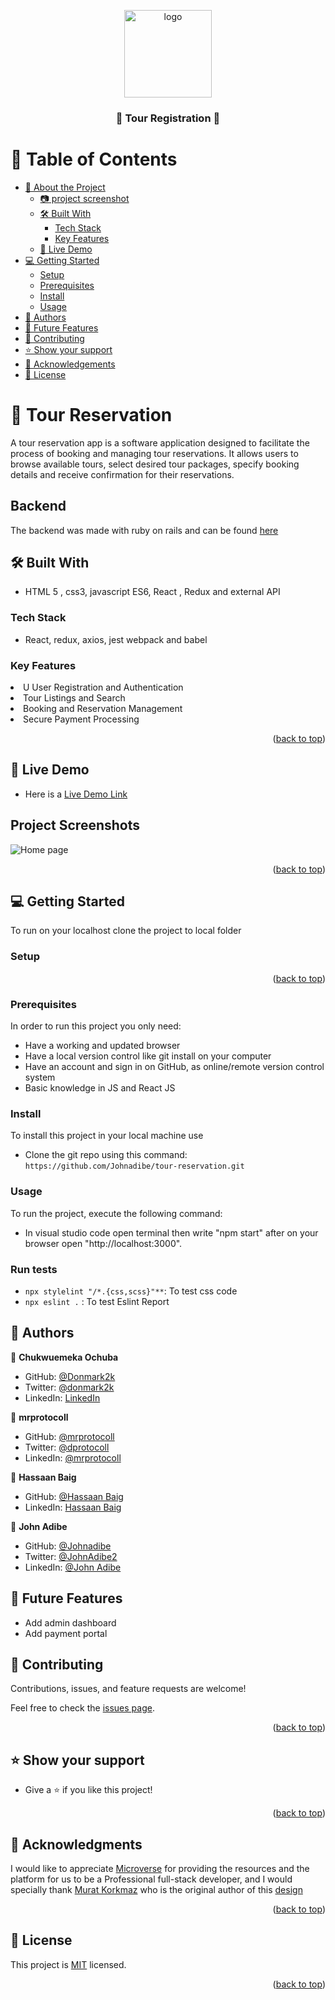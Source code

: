 <a name="readme-top"></a>

<div align="center">
  <!-- You are encouraged to replace this logo with your own! Otherwise you can also remove it. -->
  <img src="https://cdn.icon-icons.com/icons2/3184/PNG/512/crypto_currency_icon_194090.png" alt="logo" width="140"  height="auto" />
  <br/>
  <h3> 🚀 <b>Tour Registration</b> 🚀</h3>

</div>

# 📗 Table of Contents

- [📖 About the Project](#about-project)
  - [:camera: project screenshot](#screen-shoot)
  - [🛠 Built With](#built-with)
    - [Tech Stack](#tech-stack)
    - [Key Features](#key-features)
  - [🚀 Live Demo](#live-demo)
- [💻 Getting Started](#getting-started)
  - [Setup](#setup)
  - [Prerequisites](#prerequisites)
  - [Install](#install)
  - [Usage](#usage)
- [👥 Authors](#authors)
- [🔭 Future Features](#future-features)
- [🤝 Contributing](#contributing)
- [⭐️ Show your support](#support)
- [🙏 Acknowledgements](#acknowledgements)
- [📝 License](#license)

# 🚀 Tour Reservation <a name="about-project"></a>

<p> A tour reservation app is a software application designed to facilitate the process of booking and managing tour reservations. It allows users to browse available tours, select desired tour packages, specify booking details and receive confirmation for their reservations.</p>


## Backend

The backend was made with ruby on rails and can be found [here](https://github.com/Johnadibe/tour-reservation-app-api)



## 🛠 Built With <a name="built-with"> </a>

-  HTML 5 , css3, javascript ES6, React , Redux and external API

### Tech Stack <a name="tech-stack"></a>

-  React, redux, axios, jest webpack and babel

### Key Features <a name="key-features"></a>

 <li>U User Registration and Authentication</li>
  <li>Tour Listings and Search</li>
  <li>Booking and Reservation Management</li>
  <li>Secure Payment Processing</li>
  
<p align="right">(<a href="#readme-top">back to top</a>)</p><!-- LIVE DEMO -->

## 🚀 Live Demo <a name="live-demo"></a>
- Here is a [Live Demo Link](https://cryptost.netlify.app/)

## Project Screenshots

![Home page]()

<p align="right">(<a href="#readme-top">back to top</a>)</p>

## 💻 Getting Started <a name="getting-started"></a>

To run on your localhost clone the project to local folder




### Setup

<p align="right">(<a href="#readme-top">back to top</a>)</p>

### Prerequisites

In order to run this project you only need:

- Have a working and updated browser
- Have a local version control like git install on your computer
- Have an account and sign in on GitHub, as online/remote version control system
- Basic knowledge in JS and React JS

### Install

To install this project in your local machine use

- Clone the git repo using this command: `https://github.com/Johnadibe/tour-reservation.git`

### Usage

To run the project, execute the following command:

- In visual studio code open terminal then write "npm start" after on your browser open "http://localhost:3000".
### Run tests

- `npx stylelint "/*.{css,scss}"**`: To test css code
- `npx eslint .` : To test Eslint Report

## 👥 Authors <a name="authors"></a>

👤 **Chukwuemeka Ochuba**

- GitHub: [@Donmark2k](https://github.com/Donmark2k)
- Twitter: [@donmark2k](https://twitter.com/donmark2k)
- LinkedIn: [LinkedIn](https://www.linkedin.com/in/chukwuemeka-ochuba/)

👤 **mrprotocoll**
- GitHub: [@mrprotocoll](https://github.com/mrprotocoll)
- Twitter: [@dprotocoll](https://twitter.com/dprotocoll)
- LinkedIn: [@mrprotocoll](https://www.linkedin.com/in/mrprotocoll)

👤 **Hassaan Baig**
- GitHub: [@Hassaan Baig](https://github.com/Hassaanjbaig-code/)
- LinkedIn: [Hassaan Baig](https://linkedin.com/in/hassaan-jawwad=baig)

👤 **John Adibe**
- GitHub: [@Johnadibe](https://github.com/Johnadibe)
- Twitter: [@JohnAdibe2](https://twitter.com/JohnAdibe2)
- LinkedIn: [@John Adibe](https://www.linkedin.com/in/john-adibe/)

## 🔭 Future Features <a name="future-features"></a>
- Add admin dashboard
- Add payment portal

## 🤝 Contributing <a name="contributing"></a>

Contributions, issues, and feature requests are welcome!

Feel free to check the [issues page](https://github.com/Johnadibe/tour-reservation/issues).

<p align="right">(<a href="#readme-top">back to top</a>)</p>

## ⭐️ Show your support <a name="support"></a>

- Give a ⭐️ if you like this project!

<p align="right">(<a href="#readme-top">back to top</a>)</p>

## 🙏 Acknowledgments <a name="acknowledgements"></a>

I would like to appreciate [Microverse](https://www.microverse.org/) for providing the resources and the platform for us to be a Professional full-stack developer, and I would specially thank   [Murat Korkmaz](https://www.behance.net/muratk) who is the original author of this [design](https://www.behance.net/gallery/26425031/Vespa-Responsive-Redesign)
<p align="right">(<a href="#readme-top">back to top</a>)</p>

## 📝 License <a name="license"></a>

This project is [MIT](./LICENSE) licensed.

<p align="right">(<a href="#readme-top">back to top</a>)</p>
